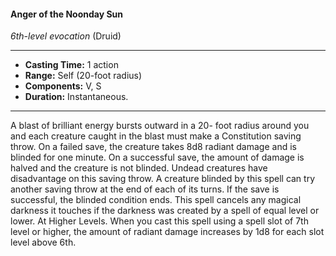 #### Anger of the Noonday Sun
*6th-level evocation* (Druid)
___
- **Casting Time:** 1 action
- **Range:** Self (20-foot radius)
- **Components:** V, S
- **Duration:** Instantaneous.
---
A blast of brilliant energy bursts outward in a 20-
foot radius around you and each creature caught in
the blast must make a Constitution saving throw.
On a failed save, the creature takes 8d8 radiant
damage and is blinded for one minute. On a
successful save, the amount of damage is halved and
the creature is not blinded. Undead creatures have
disadvantage on this saving throw.
A creature blinded by this spell can try another
saving throw at the end of each of its turns. If the
save is successful, the blinded condition ends.
This spell cancels any magical darkness it touches
if the darkness was created by a spell of equal level
or lower.
At Higher Levels.  When you cast this spell using
a spell slot of 7th level or higher, the amount of
radiant damage increases by 1d8 for each slot level
above 6th.
